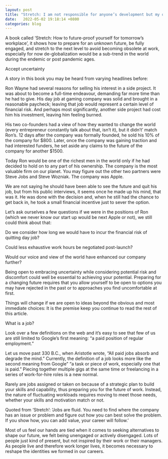 ```yaml
---
layout: post
title: "Stretch: I am not responsible for anyone’s development but my own"
date:   2022-05-02 19:18:14 +0800
categories: blog
---
```


A book called ‘Stretch: How to future-proof yourself for tomorrow’s workplace’, it shows how to prepare for an unknown future, be fully engaged, and stretch to the next level to avoid becoming obsolete at work, especially for now de-globalization would be a sub-trend in the world during the endemic or post pandemic ages.

Accept uncertainty 

A story in this book you may be heard from varying headlines before: 

Ron Wayne had several reasons for selling his interest in a side project. It was about to become a full-time endeavour, demanding far more time than he had to give. His day job at gaming company was solid and brought in a reasonable paycheck; leaving that job would represent a certain level of financial risk. And perhaps most significantly, another side project had cost him his investment, leaving him feeling burned. 

His two co-founders had a view of how they wanted to change the world (every entrepreneur constantly talk about that, isn’t it), but it didn’t’ match Ron’s. 12 days after the company was formally founded, he sold his 10% of the company for $800. Later, once the company was gaining traction and had interested funders, he set aside any claims to the future of the company for another $1500. 

Today Ron would be one of the richest men in the world only if he had decided to hold on to any part of his ownership. The company is the most valuable firm on our planet. You may figure out the other two partners were Steve Jobs and Steve Wozniak. The company was Apple.

We are not saying he should have been able to see the future and quit his job, but from his public interviews, it seems once he made up his mind, that was it. He was done with the decision and, when he still had the chance to get back in, he took a small financial incentive just to sever the option.

Let’s ask ourselves a few questions if we were in the positions of Ron (which we never know our start up would be next Apple or not), we still could think about that:

Do we consider how long we would have to incur the financial risk of quitting day job?

Could less exhaustive work hours be negotiated post-launch?

Would our voice and view of the world have enhanced our company further?

Being open to embracing uncertainty while considering potential risk and discomfort could well be essential to achieving your potential. Preparing for a changing future requires that you allow yourself to be open to options you may have rejected in the past or to approaches you find uncomfortable at first.

Things will change if we are open to ideas beyond the obvious and most immediate choices: It is the premise keep you continue to read the rest of this article. 

What is a job? 

Look over a few definitions on the web and it’s easy to see that few of us are still limited to Google’s first meaning: “a paid position of regular employment.”

Let us move past 330 B.C., when Aristotle wrote, “All paid jobs absorb and degrade the mind.” Currently, the definition of a job looks more like the second meaning from Google” “a task or piece of work, especially one that is paid.” Piecing together multiple gigs at the same time or freelancing in a series of work-for-hire roles is a new normal. 

Rarely are jobs assigned or taken on because of a strategic plan to build your skills and capability, thus preparing you for the future of work. Instead, the nature of fluctuating workloads requires moving to meet those needs, whether your skills and motivation match or not. 

Quoted from ‘Stretch’: ‘Jobs are fluid. You need to find where the company has an issue or problem and figure out how you can best solve the problem. If you show how, you can add value, your career will follow.’

Most of us feel our hands are tied when it comes to seeking alternatives to shape our future, we felt being unengaged or actively disengaged. Lots of people just kind of present, but not inspired by their work or their managers. As people live and therefore work longer lives, it becomes necessary to reshape the identities we formed in our careers.